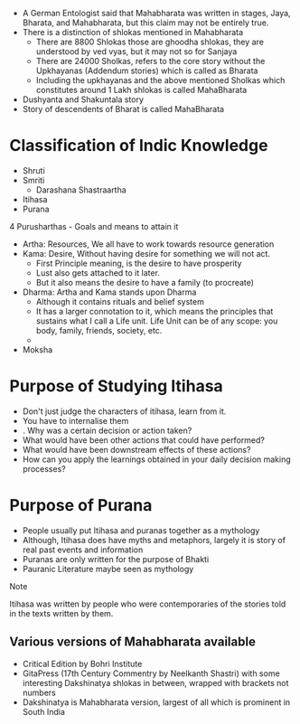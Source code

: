 - A German Entologist said that Mahabharata was written in stages, Jaya, Bharata, and Mahabharata, but this claim may not be entirely true. 
- There is a distinction of shlokas mentioned in Mahabharata
	- There are 8800 Shlokas those are ghoodha shlokas, they are understood by ved vyas, but it may not so for Sanjaya 
	- There are 24000 Sholkas, refers to the core story without the Upkhayanas (Addendum stories) which is called as Bharata
	- Including the upkhayanas and the above mentioned Sholkas which constitutes around 1 Lakh shlokas is called MahaBharata
- Dushyanta and Shakuntala story
- Story of descendents of Bharat is called MahaBharata

# Classification of Indic Knowledge 

- Shruti 
- Smriti 
	- Darashana Shastraartha
- Itihasa 
- Purana 

4 Purusharthas - Goals and means to attain it
- Artha: Resources, We all have to work towards resource generation 
- Kama: Desire, Without having desire for something we will not act. 
	- First Principle meaning, is the desire to have prosperity 
	- Lust also gets attached to it later. 
	- But it also means the desire to have a family (to procreate)
- Dharma: Artha and Kama stands upon Dharma 
	- Although it contains rituals and belief system 
	- It has a larger connotation to it, which means the principles that sustains what I call a Life unit. Life Unit can be of any scope: you body, family, friends, society, etc. 
	- 
- Moksha

# Purpose of Studying Itihasa
- Don't just judge the characters of itihasa, learn from it. 
- You have to internalise them
- . Why was a certain decision or action taken?
- What would have been other actions that could have performed?
- What would have been downstream effects of these actions? 
- How can you apply the learnings obtained in your daily decision making processes?

# Purpose of Purana
- People usually put Itihasa and puranas together as a mythology 
- Although, Itihasa does have myths and metaphors, largely it is story of real past events and information
- Puranas are only written for the purpose of Bhakti 
- Pauranic Literature maybe seen as mythology 

> [!Note]
>  Itihasa was written by people who were contemporaries of the stories told in the texts written by them. 

## Various versions of Mahabharata available 
- Critical Edition by Bohri Institute 
- GitaPress (17th Century Commentry by Neelkanth Shastri) with some interesting Dakshinatya shlokas in between, wrapped with brackets not numbers
- Dakshinatya is Mahabharata version, largest of all which is prominent in South India